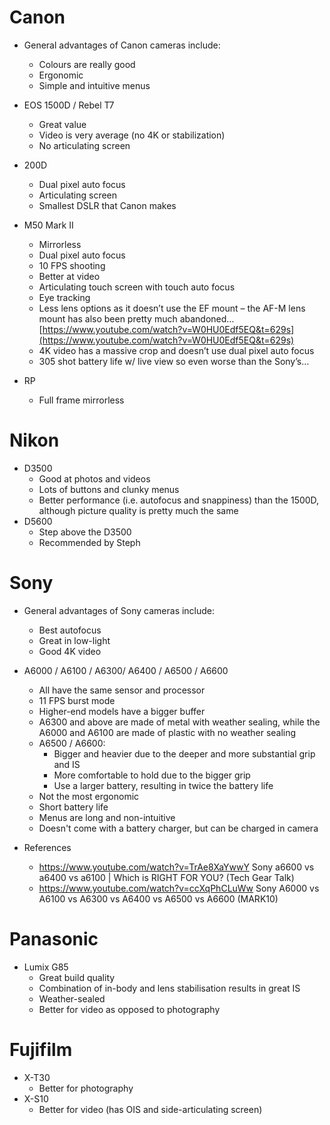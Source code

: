 # Canon

- General advantages of Canon cameras include:
	- Colours are really good
	- Ergonomic
	- Simple and intuitive menus


- EOS 1500D / Rebel T7
	- Great value
	- Video is very average (no 4K or stabilization)
	- No articulating screen
- 200D
	- Dual pixel auto focus
	- Articulating screen
	- Smallest DSLR that Canon makes
- M50 Mark II
	- Mirrorless
	- Dual pixel auto focus
	- 10 FPS shooting
	- Better at video
	- Articulating touch screen with touch auto focus
	- Eye tracking
	- Less lens options as it doesn’t use the EF mount – the AF-M lens mount has also been pretty much abandoned… [https://www.youtube.com/watch?v=W0HU0Edf5EQ&t=629s](https://www.youtube.com/watch?v=W0HU0Edf5EQ&t=629s)
	- 4K video has a massive crop and doesn’t use dual pixel auto focus
	- 305 shot battery life w/ live view so even worse than the Sony’s…
- RP
	- Full frame mirrorless

# Nikon

- D3500
	- Good at photos and videos
	- Lots of buttons and clunky menus
	- Better performance (i.e. autofocus and snappiness) than the 1500D, although picture quality is pretty much the same
- D5600
	- Step above the D3500
	- Recommended by Steph

# Sony

- General advantages of Sony cameras include:
	- Best autofocus
	- Great in low-light
	- Good 4K video

- A6000 / A6100 / A6300/ A6400 / A6500 / A6600
	- All have the same sensor and processor
	- 11 FPS burst mode
	- Higher-end models have a bigger buffer
	- A6300 and above are made of metal with weather sealing, while the A6000 and A6100 are made of plastic with no weather sealing
	- A6500 / A6600:
		- Bigger and heavier due to the deeper and more substantial grip and IS
		- More comfortable to hold due to the bigger grip
		- Use a larger battery, resulting in twice the battery life
	- Not the most ergonomic
	- Short battery life
	- Menus are long and non-intuitive
	- Doesn't come with a battery charger, but can be charged in camera
- References
	- https://www.youtube.com/watch?v=TrAe8XaYwwY Sony a6600 vs a6400 vs a6100 | Which is RIGHT FOR YOU? (Tech Gear Talk)
	- https://www.youtube.com/watch?v=ccXqPhCLuWw Sony A6000 vs A6100 vs A6300 vs A6400 vs A6500 vs A6600 (MARK10)

# Panasonic

- Lumix G85
	- Great build quality
	- Combination of in-body and lens stabilisation results in great IS
	- Weather-sealed
	- Better for video as opposed to photography

# Fujifilm

- X-T30
	- Better for photography
- X-S10
	- Better for video (has OIS and side-articulating screen)